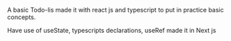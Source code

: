 A basic Todo-lis made it with react js and typescript to put in practice basic concepts.

Have use of useState, typescripts declarations, useRef made it in Next js 